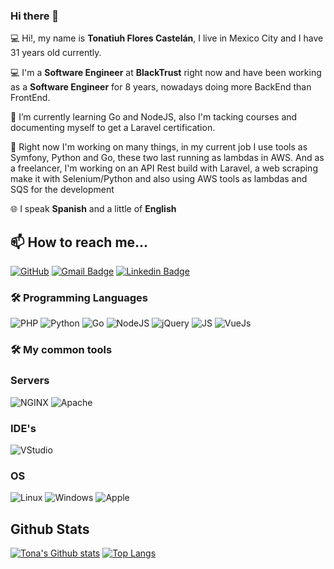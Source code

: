 ### Hi there 👋

<p>💻 Hi!, my name is <b>Tonatiuh Flores Castelán</b>, I live in Mexico City and I have 31 years old currently.</p>

<p>💻 I'm a <b>Software Engineer</b> at <b>BlackTrust</b> right now and have been working as a <b>Software Engineer</b> for 8 years, nowadays doing more BackEnd than FrontEnd.</p>

<p>🌱 I’m currently learning Go and NodeJS, also I'm tacking courses and documenting myself to get a Laravel certification.</p>

<p>🔭 Right now I'm working on many things, in my current job I use tools as Symfony, Python and Go, these two last running as lambdas in AWS. And as a freelancer, I'm working on an API Rest build with Laravel, a web scraping make it with Selenium/Python and also using AWS tools as lambdas and SQS for the development</p>

<p>🌐 I speak <b>Spanish</b> and a little of <b>English</b></p>

## 📫 How to reach me...

[![GitHub](https://img.shields.io/badge/-GitHub-000000?style=flat-square&logo=Github&logoColor=white&labelColor=000000&link=https://github.com/tonaflcastelan)](https://github.com/tonaflcastelan)
[![Gmail Badge](https://img.shields.io/badge/-GMail-c14438?style=flat-square&logo=Gmail&logoColor=white&link=mailto:tona.castelan16@gmail.com)](mailto:tona.castelan16@gmail.com)
[![Linkedin Badge](https://img.shields.io/badge/-LinkedIn-blue?style=flat-square&logo=Linkedin&logoColor=white&link=https://www.linkedin.com/in/tonacastelan/)](https://www.linkedin.com/in/tonacastelan/)

### 🛠 Programming Languages
![PHP](https://img.shields.io/badge/Backend-PHP-informational?style=flat&logo=php&logoColor=white&color=success)
![Python](https://img.shields.io/badge/Backend-Python-informational?style=flat&logo=python&logoColor=white&color=success)
![Go](https://img.shields.io/badge/Backend-Golang-informational?style=flat&logo=go&logoColor=white&color=success)
![NodeJS](https://img.shields.io/badge/Frontend-NodeJS-informational?style=flat&logo=javascript&logoColor=white&color=success)
![jQuery](https://img.shields.io/badge/Frontend-jQuery-informational?style=flat&logo=jquery&logoColor=white&color=success)
![JS](https://img.shields.io/badge/Frontend-JS-informational?style=flat&logo=javascript&logoColor=white&color=success)
![VueJs](https://img.shields.io/badge/Frontend-Vue-informational?style=flat&logo=vue&logoColor=white&color=success)

 ### 🛠 My common tools

### Servers
![NGINX](https://img.shields.io/badge/NGINX-informational?style=flat&logo=nginx&logoColor=white)
![Apache](https://img.shields.io/badge/Apache-informational?style=flat&logo=apache&logoColor=white)

### IDE's
![VStudio](http://img.shields.io/badge/VStudio-ff6bbc?style=flat-square&logo=intellij-idea&logoColor=ffffff)

### OS
![Linux](https://img.shields.io/badge/Linux-222222?style=flat-square&logo=linux&logoColor=FCC624b&link)
![Windows](http://img.shields.io/badge/Windows-0078D6?style=flat-square&logo=windows&logoColor=ffffff)
![Apple](https://img.shields.io/badge/MacOS-999999?style=flat-square&logo=Apple&logoColor=white)

## Github Stats
[![Tona's Github stats](https://github-readme-stats.vercel.app/api?username=tonaflcastelan&theme=dracula)](https://github.com/tonaflcastelan/)
[![Top Langs](https://wakatime.com/share/@tonaflcastelan/234463e2-6960-4422-830c-9a3457ba575f.png)](https://github.com/tonaflcastelan/)



